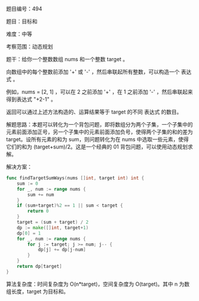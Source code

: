 题目编号：494

题目：目标和

难度：中等

考察范围：动态规划

题干：给你一个整数数组 nums 和一个整数 target 。

向数组中的每个整数前添加 '+' 或 '-' ，然后串联起所有整数，可以构造一个 表达式 。

例如，nums = [2, 1] ，可以在 2 之前添加 '+' ，在 1 之前添加 '-' ，然后串联起来得到表达式 "+2-1" 。

返回可以通过上述方法构造的、运算结果等于 target 的不同 表达式 的数目。

解题思路：本题可以转化为一个背包问题，即将数组分为两个子集，一个子集中的元素前面添加正号，另一个子集中的元素前面添加负号，使得两个子集的和的差为 target。设所有元素的和为 sum，则问题转化为在 nums 中选取一些元素，使得它们的和为 (target+sum)/2。这是一个经典的 01 背包问题，可以使用动态规划求解。

解决方案：

```go
func findTargetSumWays(nums []int, target int) int {
    sum := 0
    for _, num := range nums {
        sum += num
    }
    if (sum+target)%2 == 1 || sum < target {
        return 0
    }
    target = (sum + target) / 2
    dp := make([]int, target+1)
    dp[0] = 1
    for _, num := range nums {
        for j := target; j >= num; j-- {
            dp[j] += dp[j-num]
        }
    }
    return dp[target]
}
```

算法复杂度：时间复杂度为 O(n*target)，空间复杂度为 O(target)。其中 n 为数组长度，target 为目标和。
